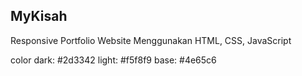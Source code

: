 ## MyKisah

Responsive Portfolio Website Menggunakan HTML, CSS, JavaScript

color 
dark: #2d3342
light: #f5f8f9
base: #4e65c6
